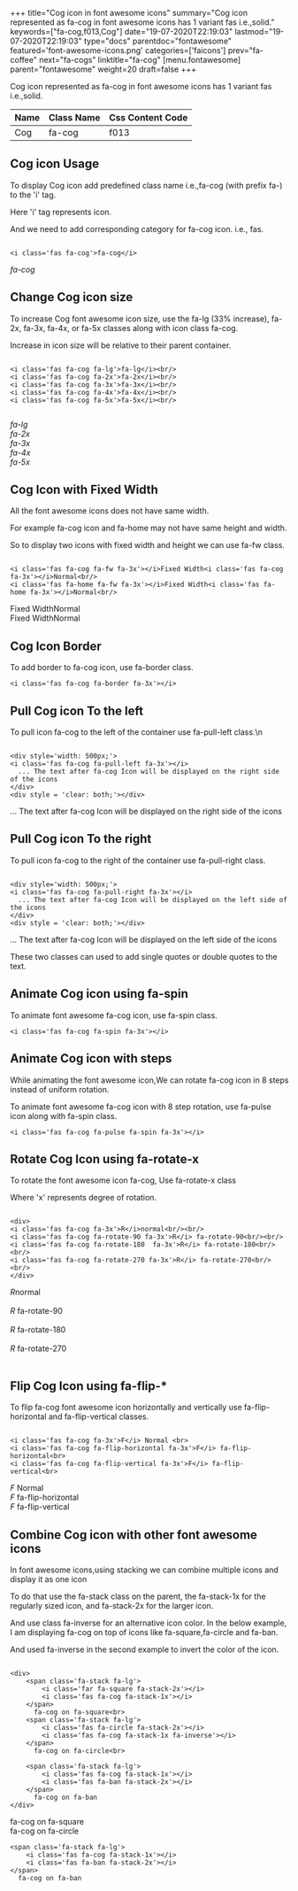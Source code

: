+++
title="Cog icon in font awesome icons"
summary="Cog icon represented as fa-cog in font awesome icons has 1 variant fas i.e.,solid."
keywords=["fa-cog,f013,Cog"]
date="19-07-2020T22:19:03"
lastmod="19-07-2020T22:19:03"
type="docs"
parentdoc="fontawesome"
featured='font-awesome-icons.png'
categories=['faicons']
prev="fa-coffee"
next="fa-cogs"
linktitle="fa-cog"
[menu.fontawesome]
parent="fontawesome"
weight=20
draft=false
+++


Cog icon represented as fa-cog in font awesome icons has 1 variant fas i.e.,solid.

<div class='table-responsive'><table class='table'><thead><tr><th>Name</th><th>Class Name</th><th>Css Content Code</th></tr></thead><tbody><tr><td>Cog</td><td>fa-cog</td><td>f013</td></tr></tbody></table></div>



## Cog icon Usage

To display Cog icon add predefined class name i.e.,fa-cog (with prefix fa-) to the 'i' tag.

Here 'i' tag represents icon.

And we need to add corresponding category for fa-cog icon. i.e., fas.


```

<i class='fas fa-cog'>fa-cog</i>
```

<i class='fas fa-cog'>fa-cog</i>




## Change Cog icon size
To increase Cog font awesome icon size, use the fa-lg (33% increase), fa-2x, fa-3x, fa-4x, or fa-5x classes along with icon class fa-cog.

Increase in icon size will be relative to their parent container. 

```

<i class='fas fa-cog fa-lg'>fa-lg</i><br/>
<i class='fas fa-cog fa-2x'>fa-2x</i><br/>
<i class='fas fa-cog fa-3x'>fa-3x</i><br/>
<i class='fas fa-cog fa-4x'>fa-4x</i><br/>
<i class='fas fa-cog fa-5x'>fa-5x</i><br/>
            
```

<i class='fas fa-cog fa-lg'>fa-lg</i><br/>
<i class='fas fa-cog fa-2x'>fa-2x</i><br/>
<i class='fas fa-cog fa-3x'>fa-3x</i><br/>
<i class='fas fa-cog fa-4x'>fa-4x</i><br/>
<i class='fas fa-cog fa-5x'>fa-5x</i><br/>
            



## Cog Icon with Fixed Width 

All the font awesome icons does not have same width.

For example fa-cog icon and fa-home may not have same height and width.

So to display two icons with fixed width and height we can use fa-fw class.


```

<i class='fas fa-cog fa-fw fa-3x'></i>Fixed Width<i class='fas fa-cog fa-3x'></i>Normal<br/>
<i class='fas fa-home fa-fw fa-3x'></i>Fixed Width<i class='fas fa-home fa-3x'></i>Normal<br/>
```

<i class='fas fa-cog fa-fw fa-3x'></i>Fixed Width<i class='fas fa-cog fa-3x'></i>Normal<br/>
<i class='fas fa-home fa-fw fa-3x'></i>Fixed Width<i class='fas fa-home fa-3x'></i>Normal<br/>



## Cog Icon Border 

To add border to fa-cog icon, use fa-border class.


```
<i class='fas fa-cog fa-border fa-3x'></i>

```
<i class='fas fa-cog fa-border fa-3x'></i>





## Pull Cog icon To the left

To pull icon fa-cog to the left of the container use fa-pull-left class.\n

```

<div style='width: 500px;'>
<i class='fas fa-cog fa-pull-left fa-3x'></i>
  ... The text after fa-cog Icon will be displayed on the right side of the icons
</div>
<div style = 'clear: both;'></div>
```

<div style='width: 500px;'>
<i class='fas fa-cog fa-pull-left fa-3x'></i>
  ... The text after fa-cog Icon will be displayed on the right side of the icons
</div>
<div style = 'clear: both;'></div>




## Pull Cog icon To the right
To pull icon fa-cog to the right of the container use fa-pull-right class.

```

<div style='width: 500px;'>
<i class='fas fa-cog fa-pull-right fa-3x'></i>
  ... The text after fa-cog Icon will be displayed on the left side of the icons
</div>
<div style = 'clear: both;'></div>
```

<div style='width: 500px;'>
<i class='fas fa-cog fa-pull-right fa-3x'></i>
  ... The text after fa-cog Icon will be displayed on the left side of the icons
</div>
<div style = 'clear: both;'></div>

These two classes can used to add single quotes or double quotes to the text.


## Animate Cog icon using fa-spin
To animate font awesome fa-cog icon, use fa-spin class.

```
<i class='fas fa-cog fa-spin fa-3x'></i>
```
<i class='fas fa-cog fa-spin fa-3x'></i>




## Animate Cog icon with steps
While animating the font awesome icon,We can rotate fa-cog icon in 8 steps instead of uniform rotation.

To animate font awesome fa-cog icon with 8 step rotation, use fa-pulse icon along with fa-spin class.


```
<i class='fas fa-cog fa-pulse fa-spin fa-3x'></i>

```
<i class='fas fa-cog fa-pulse fa-spin fa-3x'></i>





## Rotate Cog Icon using fa-rotate-x
To rotate the font awesome icon fa-cog, Use fa-rotate-x class

Where 'x' represents degree of rotation.


```

<div>
<i class='fas fa-cog fa-3x'>R</i>normal<br/><br/>
<i class='fas fa-cog fa-rotate-90 fa-3x'>R</i> fa-rotate-90<br/><br/> 
<i class='fas fa-cog fa-rotate-180  fa-3x'>R</i> fa-rotate-180<br/><br/> 
<i class='fas fa-cog fa-rotate-270 fa-3x'>R</i> fa-rotate-270<br/><br/>
</div>
```

<div>
<i class='fas fa-cog fa-3x'>R</i>normal<br/><br/>
<i class='fas fa-cog fa-rotate-90 fa-3x'>R</i> fa-rotate-90<br/><br/> 
<i class='fas fa-cog fa-rotate-180  fa-3x'>R</i> fa-rotate-180<br/><br/> 
<i class='fas fa-cog fa-rotate-270 fa-3x'>R</i> fa-rotate-270<br/><br/>
</div>




## Flip Cog Icon using fa-flip-*
To flip fa-cog font awesome icon horizontally and vertically use fa-flip-horizontal and fa-flip-vertical classes. 

```

<i class='fas fa-cog fa-3x'>F</i> Normal <br>
<i class='fas fa-cog fa-flip-horizontal fa-3x'>F</i> fa-flip-horizontal<br>
<i class='fas fa-cog fa-flip-vertical fa-3x'>F</i> fa-flip-vertical<br>
```

<i class='fas fa-cog fa-3x'>F</i> Normal <br>
<i class='fas fa-cog fa-flip-horizontal fa-3x'>F</i> fa-flip-horizontal<br>
<i class='fas fa-cog fa-flip-vertical fa-3x'>F</i> fa-flip-vertical<br>




## Combine Cog icon with other font awesome icons
In font awesome icons,using stacking we can combine multiple icons and display it as one icon 

To do that use the fa-stack class on the parent, the fa-stack-1x for the regularly sized icon, and fa-stack-2x for the larger icon.

And use class fa-inverse for an alternative icon color. 
In the below example, I am displaying fa-cog on top of icons like fa-square,fa-circle and fa-ban.

And used fa-inverse in the second example to invert the color of the icon.

```

<div>
    <span class='fa-stack fa-lg'>
        <i class='far fa-square fa-stack-2x'></i>
        <i class='fas fa-cog fa-stack-1x'></i>
    </span>
      fa-cog on fa-square<br>
    <span class='fa-stack fa-lg'>
        <i class='fas fa-circle fa-stack-2x'></i>
        <i class='fas fa-cog fa-stack-1x fa-inverse'></i>
    </span>
      fa-cog on fa-circle<br>

    <span class='fa-stack fa-lg'>
        <i class='fas fa-cog fa-stack-1x'></i>
        <i class='fas fa-ban fa-stack-2x'></i>
    </span>
      fa-cog on fa-ban
</div>
```

<div>
    <span class='fa-stack fa-lg'>
        <i class='far fa-square fa-stack-2x'></i>
        <i class='fas fa-cog fa-stack-1x'></i>
    </span>
      fa-cog on fa-square<br>
    <span class='fa-stack fa-lg'>
        <i class='fas fa-circle fa-stack-2x'></i>
        <i class='fas fa-cog fa-stack-1x fa-inverse'></i>
    </span>
      fa-cog on fa-circle<br>

    <span class='fa-stack fa-lg'>
        <i class='fas fa-cog fa-stack-1x'></i>
        <i class='fas fa-ban fa-stack-2x'></i>
    </span>
      fa-cog on fa-ban
</div>






